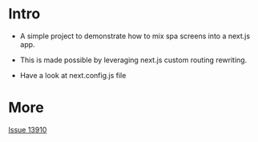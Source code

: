 # Intro

- A simple project to demonstrate how to mix spa screens into a next.js app.

- This is made possible by leveraging next.js custom routing rewriting.

- Have a look at next.config.js file

# More

[Issue 13910](https://github.com/vercel/next.js/issues/13910)
